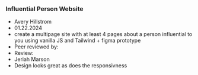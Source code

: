 ### Influential Person Website

+ Avery Hillstrom
+ 01.22.2024
+ create a multipage site with at least 4 pages about a person influential to you using vanilla JS and Tailwind + figma prototype
+ Peer reviewed by: 
+ Review:
+ Jeriah Marson
+ Design looks great as does the responsivness
